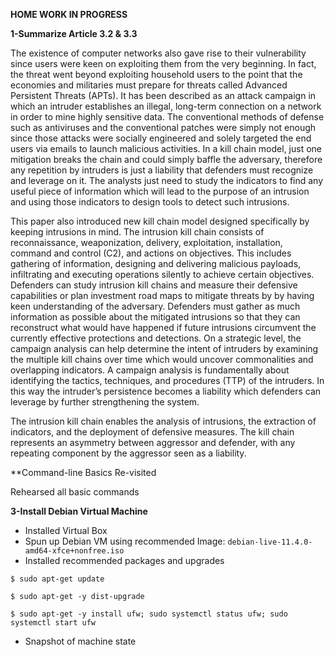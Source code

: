 **HOME WORK IN PROGRESS**

**1-Summarize Article 3.2 & 3.3**


The existence of computer networks also gave rise to their vulnerability since users were keen on exploiting them from the very beginning. In fact, the threat went beyond exploiting household users to the point that the economies and militaries must prepare for threats called Advanced Persistent Threats (APTs). It has been described as an attack campaign in which an intruder establishes an illegal, long-term connection on a network in order to mine highly sensitive data. The conventional methods of defense such as antiviruses and the conventional patches were simply not enough since those attacks were socially engineered and solely targeted the end users via emails to launch malicious activities. In a kill chain model, just one mitigation breaks the chain and could simply baffle the adversary, therefore any repetition by intruders is just a liability that defenders must recognize and leverage on it. The analysts just need to study the indicators to find any useful piece of information which will lead to the purpose of an intrusion and using those indicators to design tools to detect such intrusions. 

This paper also introduced new kill chain model designed specifically by keeping intrusions in mind. The intrusion kill chain consists of reconnaissance, weaponization, delivery, exploitation, installation, command and control (C2), and actions on objectives. This includes gathering of information, designing and delivering malicious payloads, infiltrating and executing operations silently to achieve certain objectives. Defenders can study intrusion kill chains and measure their defensive capabilities or plan investment road maps to mitigate threats by by having keen understanding of the adversary. Defenders must gather as much information as possible about the mitigated intrusions so that they can reconstruct what would have happened if future intrusions circumvent the currently effective protections and detections. On a strategic level, the campaign analysis can help determine the intent of intruders by examining the multiple kill chains over time which would uncover commonalities and overlapping indicators. A campaign analysis is fundamentally about identifying the tactics, techniques, and procedures (TTP) of the intruders. In this way the intruder’s persistence becomes a liability which defenders can leverage by further strengthening the system.

The intrusion kill chain enables the analysis of intrusions, the extraction of indicators, and the deployment of defensive measures. The kill chain represents an asymmetry between aggressor and defender, with any repeating component by the aggressor seen as a liability.

**Command-line Basics Re-visited

Rehearsed all basic commands 

**3-Install Debian Virtual Machine**

- Installed Virtual Box
- Spun up Debian VM using recommended Image: ```debian-live-11.4.0-amd64-xfce+nonfree.iso```
- Installed recommended packages and upgrades

```$ sudo apt-get update```

```$ sudo apt-get -y dist-upgrade```

```$ sudo apt-get -y install ufw; sudo systemctl status ufw; sudo systemctl start ufw ```

- Snapshot of machine state



